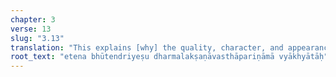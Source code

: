 ```yaml
---
chapter: 3
verse: 13
slug: "3.13"
translation: "This explains [why] the quality, character, and appearance of the [sense] objects and faculties change."
root_text: "etena bhūtendriyeṣu dharmalakṣaṇāvasthāpariṇāmā vyākhyātāḥ"
---
```


